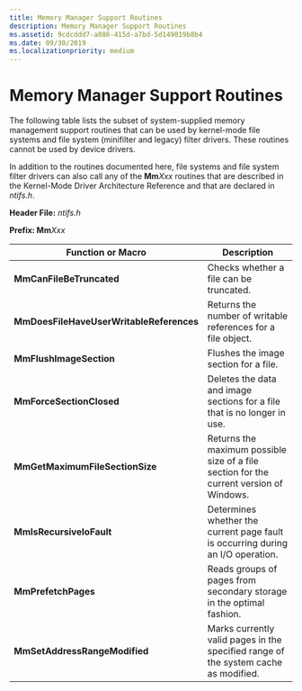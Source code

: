 ```yaml
---
title: Memory Manager Support Routines
description: Memory Manager Support Routines
ms.assetid: 9cdcddd7-a086-415d-a7bd-5d149019b8b4
ms.date: 09/30/2019
ms.localizationpriority: medium
---
```


# Memory Manager Support Routines

The following table lists the subset of system-supplied memory management support routines that can be used by kernel-mode file systems and file system (minifilter and legacy) filter drivers. These routines cannot be used by device drivers.

In addition to the routines documented here, file systems and file system filter drivers can also call any of the **Mm**_Xxx_ routines that are described in the Kernel-Mode Driver Architecture Reference and that are declared in *ntifs.h*.

**Header File:** *ntifs.h*

**Prefix: Mm**_Xxx_

| Function or Macro | Description |
| ----------------- | ----------- |
| **MmCanFileBeTruncated** | Checks whether a file can be truncated. |
| **MmDoesFileHaveUserWritableReferences** | Returns the number of writable references for a file object. |
| **MmFlushImageSection** | Flushes the image section for a file. |
| **MmForceSectionClosed** | Deletes the data and image sections for a file that is no longer in use. |
| **MmGetMaximumFileSectionSize** | Returns the maximum possible size of a file section for the current version of Windows. |
| **MmIsRecursiveIoFault** | Determines whether the current page fault is occurring during an I/O operation. |
| **MmPrefetchPages** | Reads groups of pages from secondary storage in the optimal fashion. |
| **MmSetAddressRangeModified** | Marks currently valid pages in the specified range of the system cache as modified. |
